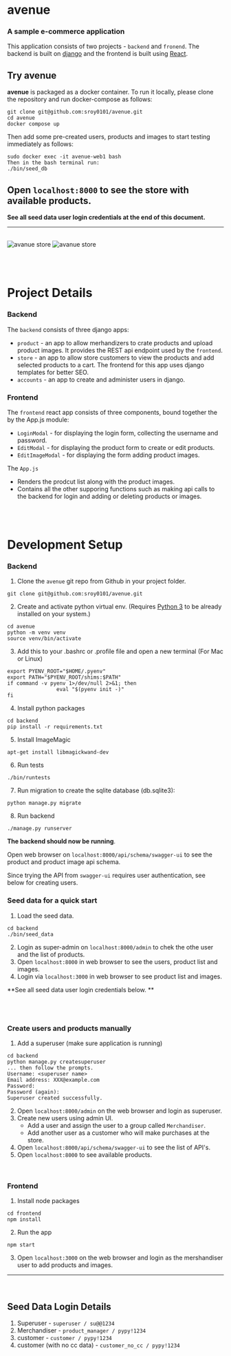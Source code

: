 # avenue

### A sample e-commerce application

This application consists of two projects - `backend` and `fronend`.
The backend is built on [django](https://docs.djangoproject.com/en/4.0/) and the frontend is built using [React](https://create-react-app.dev/).

## Try avenue
**avenue** is packaged as a docker container. To run it locally, please clone the repository and run docker-compose as follows:
```
git clone git@github.com:sroy0101/avenue.git
cd avenue
docker compose up
```
Then add some pre-created users, products and images to start testing immediately as follows:
```
sudo docker exec -it avenue-web1 bash
Then in the bash terminal run:
./bin/seed_db
```
Open `localhost:8000` to see the store with available products.
--

**See all seed data user login credentials at the end of this document.**

----
<br/>
<img src="./readme_media/avenue_store.png" alt="avanue store">
<img src="./readme_media/avenue_store_details.png" alt="avanue store">



<br/><br/>
# Project Details

### Backend
The `backend` consists of three django apps:
- `product` - an app to allow merhandizers to crate products and upload product images. It provides the REST api endpoint used by the `frontend`.
- `store` - an app to allow store customers to view the products and add selected products to a cart. The frontend for this app uses django templates for better SEO.
- `accounts` - an app to create and administer users in django.

### Frontend
The `frontend` react app consists of three components, bound together the by the App.js module:
- `LoginModal` - for displaying the login form, collecting the username and password.
- `EditModal` - for displaying the product form to create or edit products.
- `EditImageModal` - for displaying the form adding product images.

The `App.js`
- Renders the prodcut list along with the product images.
- Contains all the other supporing functions such as making api calls to the backend for login and adding or deleting products or images.


<br/><br/>
# Development Setup

### Backend
1. Clone the `avenue` git repo from Github in your project folder.
```
git clone git@github.com:sroy0101/avenue.git
```

2. Create and activate python virtual env.
(Requires [Python 3](https://www.python.org/downloads/) to be already installed on your system.)
```
cd avenue
python -m venv venv
source venv/bin/activate
```

3. Add this to your .bashrc or .profile file and open a new terminal (For Mac or Linux)
```
export PYENV_ROOT="$HOME/.pyenv"
export PATH="$PYENV_ROOT/shims:$PATH"
if command -v pyenv 1>/dev/null 2>&1; then
                eval "$(pyenv init -)"
fi
```

4. Install python packages
```
cd backend
pip install -r requirements.txt
```
5. Install ImageMagic
```
apt-get install libmagickwand-dev
```
6. Run tests
```
./bin/runtests
```
7. Run migration to create the sqlite database (db.sqlite3):
```
python manage.py migrate
```
8. Run backend
```
./manage.py runserver
```

**The backend should now be running**.

Open web browser on `localhost:8000/api/schema/swagger-ui` to see the product and product image api schema.

Since trying the API from `swagger-ui` requires user authentication, see below for creating users.

### Seed data for a quick start
1. Load the seed data.
```
cd backend
./bin/seed_data
```
2. Login as super-admin on `localhost:8000/admin` to chek the othe user and the list of products.
3. Open `localhost:8000` in web browser to see the users, product list and images.
4. Login via `localhost:3000` in web browser to see product list and images.

**See all seed data user login credentials below. **

<br/><br/>
### Create users and products manually
1. Add a superuser (make sure application is running)
```
cd backend
python manage.py createsuperuser
... then follow the prompts.
Username: <superuser name>
Email address: XXX@example.com
Password:
Password (again):
Superuser created successfully.
```
2. Open `localhost:8000/admin` on the web browser and login as superuser.
3. Create new users using admin UI.
   - Add a user and assign the user to a group called `Merchandiser`.
   - Add another user as a customer who will make purchases at the store.
4. Open `localhost:8000/api/schema/swagger-ui` to see the list of API's.
5. Open `localhost:8000` to see available products.

<br/>

### Frontend

1. Install node packages
```
cd frontend
npm install
```
2. Run the app
```
npm start
```
3. Open `localhost:3000` on the web browser and login as the mershandiser user to add products and images.
---
<br/>

## Seed Data Login Details
1. Superuser -  `superuser / su@@1234`
2. Merchandiser - `product_manager / pypy!1234`
3. customer - `customer / pypy!1234`
4. customer (with no cc data) - `customer_no_cc / pypy!1234`
